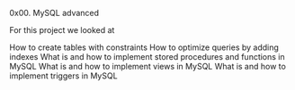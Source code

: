 0x00. MySQL advanced

For this project we looked at

How to create tables with constraints
How to optimize queries by adding indexes
What is and how to implement stored procedures and
functions in MySQL
What is and how to implement views in MySQL
What is and how to implement triggers in MySQL
